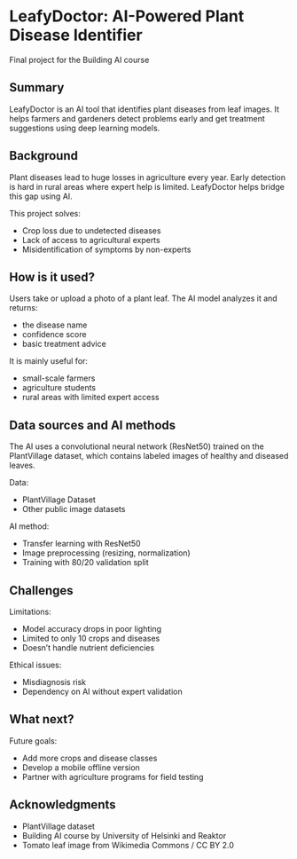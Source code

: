 # LeafyDoctor: AI-Powered Plant Disease Identifier

Final project for the Building AI course

## Summary

LeafyDoctor is an AI tool that identifies plant diseases from leaf images. It helps farmers and gardeners detect problems early and get treatment suggestions using deep learning models.

## Background

Plant diseases lead to huge losses in agriculture every year. Early detection is hard in rural areas where expert help is limited. LeafyDoctor helps bridge this gap using AI.

This project solves:
* Crop loss due to undetected diseases
* Lack of access to agricultural experts
* Misidentification of symptoms by non-experts

## How is it used?

Users take or upload a photo of a plant leaf. The AI model analyzes it and returns:
- the disease name
- confidence score
- basic treatment advice

It is mainly useful for:
- small-scale farmers
- agriculture students
- rural areas with limited expert access

## Data sources and AI methods

The AI uses a convolutional neural network (ResNet50) trained on the PlantVillage dataset, which contains labeled images of healthy and diseased leaves.

Data:
- PlantVillage Dataset
- Other public image datasets

AI method:
- Transfer learning with ResNet50
- Image preprocessing (resizing, normalization)
- Training with 80/20 validation split

## Challenges

Limitations:
- Model accuracy drops in poor lighting
- Limited to only 10 crops and diseases
- Doesn’t handle nutrient deficiencies

Ethical issues:
- Misdiagnosis risk
- Dependency on AI without expert validation

## What next?

Future goals:
- Add more crops and disease classes
- Develop a mobile offline version
- Partner with agriculture programs for field testing

## Acknowledgments

- PlantVillage dataset
- Building AI course by University of Helsinki and Reaktor
- Tomato leaf image from Wikimedia Commons / CC BY 2.0
